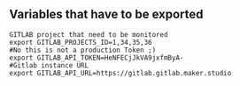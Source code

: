 ## Variables that have to be exported
```
GITLAB project that need to be monitored
export GITLAB_PROJECTS_ID=1,34,35,36
#No this is not a production Token ;)
export GITLAB_API_TOKEN=HeNFECjJkVA9jxfmByA-
#Gitlab instance URL
export GITLAB_API_URL=https://gitlab.gitlab.maker.studio
```